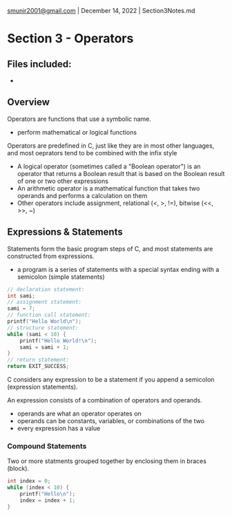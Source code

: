 smunir2001@gmail.com | December 14, 2022 | Section3Notes.md
# Section 3 - Operators
## Files included:
* 
## Overview
Operators are functions that use a symbolic name.
* perform mathematical or logical functions

Operators are predefined in C, just like they are in most other languages, and most oeprators tend to be combined with the infix style
* A logical operator (sometimes called a "Boolean operator") is an operator that returns a Boolean result that is based on the Boolean result of one or two other expressions
* An arithmetic operator is a mathematical function that takes two operands and performs a calculation on them
* Other operators include assignment, relational (<, >, !=), bitwise (<<, >>, ~)
## Expressions & Statements
Statements form the basic program steps of C, and most statements are constructed from expressions.
* a program is a series of statements with a special syntax ending with a semicolon (simple statements)
```C
// declaration statement:
int sami;
// assignment statement:
sami = 7;
// function call statement:
printf("Hello World\n");
// structure statement:
while (sami < 10) {
    printf("Hello World!\n");
    sami = sami + 1;
}
// return statement:
return EXIT_SUCCESS;
```

C considers any expression to be a statement if you append a semicolon (expression statements).


An expression consists of a combination of operators and operands.
* operands are what an operator operates on
* operands can be constants, variables, or combinations of the two
* every expression has a value
### Compound Statements
Two or more statments grouped together by enclosing them in braces (block).
```C
int index = 0;
while (index < 10) {
    printf("Hello\n");
    index = index + 1;
}
```